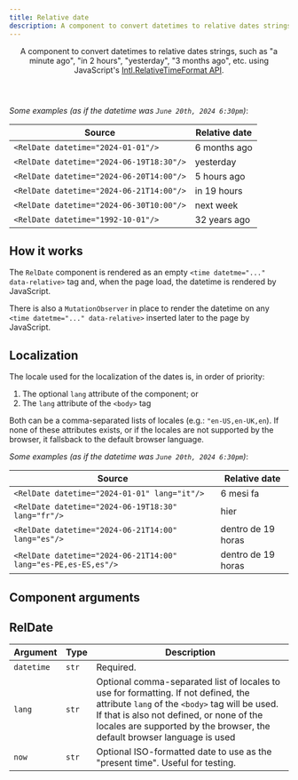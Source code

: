 ```yaml
---
title: Relative date
description: A component to convert datetimes to relative dates strings, such as "a minute ago", "in 2 hours", "yesterday", "3 months ago", etc. using JavaScript's Intl.RelativeTimeFormat API.
---
```


<Header title="Relative date" section="UI components">
A component to convert datetimes to relative dates strings,
such as "a minute ago", "in 2 hours", "yesterday", "3 months ago",
etc. using JavaScript's <a class="link" href="https://developer.mozilla.org/en-US/docs/Web/JavaScript/Reference/Global_Objects/Intl/RelativeTimeFormat" target="_blank">Intl.RelativeTimeFormat API</a>.
</Header>

*Some examples (as if the datetime was `June 20th, 2024 6:30pm`)*:

| Source                                   | Relative date
| -----------------------------------------| --------------
| `<RelDate datetime="2024-01-01"/>`       | 6 months ago
| `<RelDate datetime="2024-06-19T18:30"/>` | yesterday
| `<RelDate datetime="2024-06-20T14:00"/>` | 5 hours ago
| `<RelDate datetime="2024-06-21T14:00"/>` | in 19 hours
| `<RelDate datetime="2024-06-30T10:00"/>` | 	next week
| `<RelDate datetime="1992-10-01"/>`       | 32 years ago


## How it works

The `RelDate` component is rendered as an empty `<time datetme="..." data-relative>` tag and, when the page load, the datetime is rendered by JavaScript.

There is also a `MutationObserver` in place to render the datetime on any `<time datetme="..." data-relative>` inserted later to the page by JavaScript.


## Localization

The locale used for the localization of the dates is, in order of priority:

1. The optional `lang` attribute of the component; or
2. The `lang` attribute of the `<body>` tag

Both can be a comma-separated lists of locales (e.g.: `"en-US,en-UK,en`). If none of these attributes exists, or if the locales are not supported by the browser, it fallsback to the default browser language.

*Some examples (as if the datetime was `June 20th, 2024 6:30pm`)*:

| Source                                                         | Relative date
| ---------------------------------------------------------------| --------------
| `<RelDate datetime="2024-01-01" lang="it"/> `                  | 6 mesi fa
| `<RelDate datetime="2024-06-19T18:30" lang="fr"/>`             | hier
| `<RelDate datetime="2024-06-21T14:00" lang="es"/>`             | dentro de 19 horas
| `<RelDate datetime="2024-06-21T14:00" lang="es-PE,es-ES,es"/>` | dentro de 19 horas


## Component arguments

## RelDate

| Argument   | Type  | Description
| -----------| ----- | --------------
| `datetime` | `str` | Required.
| `lang`     | `str` | Optional comma-separated list of locales to use for formatting. If not defined, the attribute `lang` of the `<body>` tag will be used. If that is also not defined, or none of the locales are supported by the browser, the default browser language is used
| `now`      | `str` | Optional ISO-formatted date to use as the "present time". Useful for testing.
